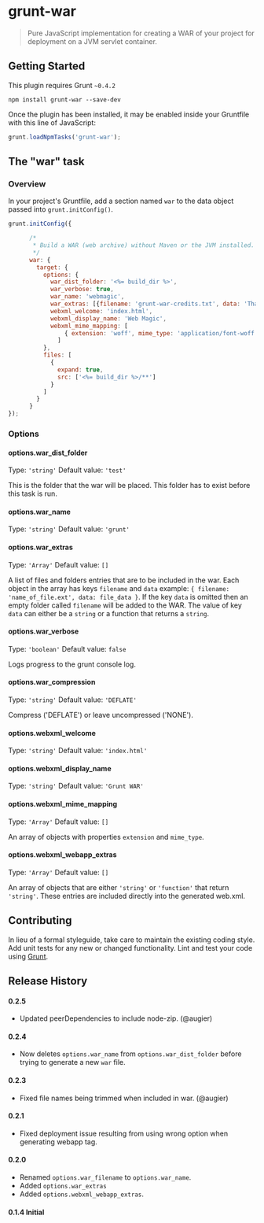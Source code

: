# grunt-war

> Pure JavaScript implementation for creating a WAR of your project for deployment on a JVM servlet container. 

## Getting Started
This plugin requires Grunt `~0.4.2`

```shell
npm install grunt-war --save-dev
```

Once the plugin has been installed, it may be enabled inside your Gruntfile with this line of JavaScript:

```js
grunt.loadNpmTasks('grunt-war');
```

## The "war" task

### Overview
In your project's Gruntfile, add a section named `war` to the data object passed into `grunt.initConfig()`.

```js
grunt.initConfig({

      /*
       * Build a WAR (web archive) without Maven or the JVM installed.
       */
      war: {
        target: {
          options: {
            war_dist_folder: '<%= build_dir %>',
            war_verbose: true,
            war_name: 'webmagic',
            war_extras: [{filename: 'grunt-war-credits.txt', data: 'Thank you @wibobm!\n'}],
            webxml_welcome: 'index.html',
            webxml_display_name: 'Web Magic',
            webxml_mime_mapping: [
                { extension: 'woff', mime_type: 'application/font-woff' }
              ]
          },
          files: [
            {
              expand: true,
              src: ['<%= build_dir %>/**']
            }
          ]
        }
      }
});
```

### Options

#### options.war_dist_folder
Type: `'string'`
Default value: `'test'`

This is the folder that the war will be placed. This folder has to exist before this task is run.

#### options.war_name
Type: `'string'`
Default value: `'grunt'`

#### options.war_extras
Type: `'Array'`
Default value: `[]`

A list of files and folders entries that are to be included in the war. Each object in the array has
keys `filename` and `data` example: `{ filename: 'name_of_file.ext', data: file_data }`.  If the key `data`
is omitted then an empty folder called `filename` will be added to the WAR. The value of key  `data` can
either be a `string` or a function that returns a `string`.

#### options.war_verbose
Type: `'boolean'`
Default value: `false`

Logs progress to the grunt console log.

#### options.war_compression
Type: `'string'`
Default value: `'DEFLATE'`

Compress ('DEFLATE') or leave uncompressed ('NONE').

#### options.webxml_welcome
Type: `'string'`
Default value: `'index.html'`

#### options.webxml_display_name
Type: `'string'`
Default value: `'Grunt WAR'`

#### options.webxml_mime_mapping
Type: `'Array'`
Default value: `[]`

An array of objects with properties `extension` and `mime_type`.

#### options.webxml_webapp_extras
Type: `'Array'`
Default value: `[]`

An array of objects that are either `'string'` or `'function'` that return `'string'`.  These entries are
included directly into the generated web.xml.

## Contributing
In lieu of a formal styleguide, take care to maintain the existing coding style. Add unit tests for any new or changed functionality. Lint and test your code using [Grunt](http://gruntjs.com/).

## Release History

#### 0.2.5

* Updated peerDependencies to include node-zip. (@augier)

#### 0.2.4

* Now deletes `options.war_name` from `options.war_dist_folder` before trying to generate a new `war` file.

#### 0.2.3

* Fixed file names being trimmed when included in war. (@augier)

#### 0.2.1

* Fixed deployment issue resulting from using wrong option when generating webapp tag.

#### 0.2.0

* Renamed `options.war_filename` to `options.war_name`.
* Added `options.war_extras`
* Added `options.webxml_webapp_extras`.

#### 0.1.4 Initial
